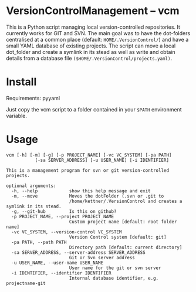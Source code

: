 # VersionControlManagement – vcm
This is a Python script managing local version-controlled repositories.
It currently works for GIT and SVN.
The main goal was to have the dot-folders centralised at a common place
 (default: ```HOME/.VersionControl/```) and have a small YAML database of
 existing projects.
The script can move a local dot_folder and create a symlink in its stead as
 well as write and obtain details from a database file
 ```($HOME/.VersionControl/projects.yaml)```.

Install
=======

Requirements: pyyaml

Just copy the vcm script to a folder contained in your ```$PATH``` environment
 variable.


Usage
=====

```Text
vcm [-h] [-m] [-g] [-p PROJECT_NAME] [-vc VC_SYSTEM] [-pa PATH]
           [-sa SERVER_ADDRESS] [-u USER_NAME] [-i IDENTIFIER]

This is a management program for svn or git version-controlled projects.

optional arguments:
  -h, --help            show this help message and exit
  -m, --move            Moves the dotFolder (.svn or .git to
                        /home/kettner/.VersionControl and creates a symlink in its stead.
  -g, --git-hub         Is this on github?
  -p PROJECT_NAME, --project PROJECT_NAME
                        Custom project name [default: root folder name]
  -vc VC_SYSTEM, --version-control VC_SYSTEM
                        Version Control system [default: git]
  -pa PATH, --path PATH
                        Directory path [default: current directory]
  -sa SERVER_ADDRESS, --server-address SERVER_ADDRESS
                        Git or Svn server address
  -u USER_NAME, --user-name USER_NAME
                        User name for the git or svn server
  -i IDENTIFIER, --identifier IDENTIFIER
                        Internal database identifier, e.g. projectname-git
```
